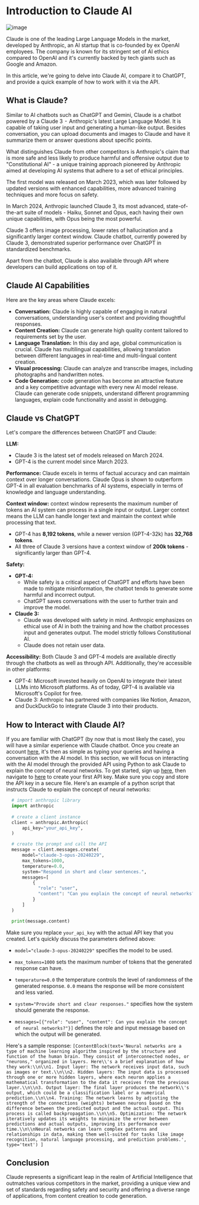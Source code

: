 # Introduction to Claude AI
![image](https://github.com/Firasama29/freecodecamp-contribution/assets/67781796/ba8eb841-7244-4049-993c-8c66ea36dabf)

Claude is one of the leading Large Language Models in the market, developed by Anthropic, an AI startup that is co-founded by ex OpenAI employees. The company is known for its stringent set of AI ethics compared to OpenAI and it's currently backed by tech giants such as Google and Amazon.

In this article, we're going to delve into Claude AI, compare it to ChatGPT, and provide a quick example of how to work with it via the API.

## What is Claude?
Similar to AI chatbots such as ChatGPT and Gemini, Claude is a chatbot powered by a Claude 3  -  Anthropic's latest Large Language Model. It is capable of taking user input and generating a human-like output. Besides conversation, you can upload documents and images to Claude and have it summarize them or answer questions about specific points.

What distinguishes Claude from other competitors is Anthropic's claim that is more safe and less likely to produce harmful and offensive output due to "Constitutional AI" - a unique training approach pioneered by Anthropic aimed at developing AI systems that adhere to a set of ethical principles.

The first model was released on March 2023, which was later followed by updated versions with enhanced capabilities, more advanced training techniques and more focus on safety.

In March 2024, Anthropic launched Claude 3, its most advanced, state-of-the-art suite of models - Haiku, Sonnet and Opus, each having their own unique capabilities, with Opus being the most powerful.

Claude 3 offers image processing, lower rates of hallucination and a significantly larger context window. Claude chatbot, currently powered by Claude 3, demonstrated superior performance over ChatGPT in standardized benchmarks.

Apart from the chatbot, Claude is also available through API where developers can build applications on top of it.

## Claude AI Capabilities
Here are the key areas where Claude excels:
- **Conversation:**
Claude is highly capable of engaging in natural conversations, understanding user's context and providing thoughtful responses.
- **Content Creation:**
Claude can generate high quality content tailored to requirements set by the user.
- **Language Translation:**
In this day and age, global communication is crucial. Claude has multilingual capabilities, allowing translation between different languages in real-time and multi-lingual content creation.
- **Visual processing:**
Claude can analyze and transcribe images, including photographs and handwritten notes.
- **Code Generation:**
code generation has become an attractive feature and a key competitive advantage with every new AI model release. Claude can generate code snippets, understand different programming languages, explain code functionality and assist in debugging.

## Claude vs ChatGPT
Let's compare the differences between ChatGPT and Claude:

**LLM:**
- Claude 3 is the latest set of models released on March 2024.
- GPT-4 is the current model since March 2023.

**Performance:**
Claude excels in terms of factual accuracy and can maintain context over longer conversations. Claude Opus is shown to outperform GPT-4 in all evaluation benchmarks of AI systems, especially in terms of knowledge and language understanding.

**Context window:**
context window represents the maximum number of tokens an AI system can process in a single input or output. Larger context means the LLM can handle longer text and maintain the context while processing that text.
- GPT-4 has **8,192 tokens**, while a newer version (GPT-4-32k) has **32,768 tokens**.
- All three of Claude 3 versions have a context window of **200k tokens** - significantly larger than GPT-4.

**Safety:**
- **GPT-4:**
  - While safety is a critical aspect of ChatGPT and efforts have been made to mitigate misinformation, the chatbot tends to generate some harmful and incorrect output.
  - ChatGPT saves conversations with the user to further train and improve the model.
- **Claude 3:**
  - Claude was developed with safety in mind. Anthropic emphasizes on ethical use of AI in both the training and how the chatbot processes input and generates output. The model strictly follows Constitutional AI.
  - Claude does not retain user data.

**Accessibility:**
Both Claude 3 and GPT-4 models are available directly through the chatbots as well as through API. Additionally, they're accessible in other platforms:
- GPT-4: Microsoft invested heavily on OpenAI to integrate their latest LLMs into Microsoft platforms. As of today, GPT-4 is available via Microsoft's Copilot for free.
- Claude 3: Anthropic has partnered with companies like Notion, Amazon, and DuckDuckGo to integrate Claude 3 into their products.

## How to Interact with Claude AI?
If you are familiar with ChatGPT (by now that is most likely the case), you will have a similar experience with Claude chatbot. Once you create an account [here](https://claude.ai/chats), it's then as simple as typing your queries and having a conversation with the AI model.
In this section, we will focus on interacting with the AI model through the provided API using Python to ask Claude to explain the concept of neural networks.
To get started, sign up [here](https://console.anthropic.com/login), then navigate to [here](https://console.anthropic.com/settings/keys) to create your first API key. Make sure you copy and store the API key in a secure file.
Here's an example of a python script that instructs Claude to explain the concept of neural networks:
```python
  # import anthropic library
  import anthropic
  
  # create a client instance
  client = anthropic.Anthropic(
      api_key="your_api_key",
  )

  # create the prompt and call the API
  message = client.messages.create(
      model="claude-3-opus-20240229",
      max_tokens=1000,
      temperature=0.0,
      system="Respond in short and clear sentences.",
      messages=[
          {
            "role": "user",
            "content": "Can you explain the concept of neural networks?"
          }
      ]
  )

  print(message.content)
```

Make sure you replace `your_api_key` with the actual API key that you created.
Let's quickly discuss the parameters defined above:

- `model="claude-3-opus-20240229"` specifies the model to be used.

- `max_tokens=1000` sets the maximum number of tokens that the generated response can have.

- `temperature=0.0` the temperature controls the level of randomness of the generated response. `0.0` means the response will be more consistent and less varied.

- `system="Provide short and clear responses."` specifies how the system should generate the response.

- `messages=[{"role": "user", "content": Can you explain the concept of neural networks?"}]` defines the role and input message based on which the output will be generated.

Here's a sample response:
`[ContentBlock(text='Neural networks are a type of machine learning algorithm inspired by the structure and function of the human brain. They consist of interconnected nodes, or "neurons," organized in layers. Here\\'s a brief explanation of how they work:\\n\\n1. Input layer: The network receives input data, such as images or text.\\n\\n2. Hidden layers: The input data is processed through one or more hidden layers, where each neuron applies a mathematical transformation to the data it receives from the previous layer.\\n\\n3. Output layer: The final layer produces the network\\'s output, which could be a classification label or a numerical prediction.\\n\\n4. Training: The network learns by adjusting the strength of the connections (weights) between neurons based on the difference between the predicted output and the actual output. This process is called backpropagation.\\n\\n5. Optimization: The network iteratively updates its weights to minimize the error between predictions and actual outputs, improving its performance over time.\\n\\nNeural networks can learn complex patterns and relationships in data, making them well-suited for tasks like image recognition, natural language processing, and prediction problems.', type='text')
]`

## Conclusion
Claude represents a significant leap in the realm of Artificial Intelligence that outmatches various competitors in the market, providing a unique view and set of standards regarding safety and security and offering a diverse range of applications, from content creation to code generation.
